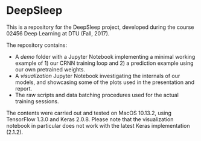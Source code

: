 # DeepSleep

This is a repository for the DeepSleep project, developed during the course 02456 Deep Learning at DTU (Fall, 2017).

The repository contains:

- A *demo* folder with a Jupyter Notebook implementing a minimal working example of 1) our CRNN training loop and 2) a prediction example using our own pretrained weights.
- A *visualization* Jupyter Notebook investigating the internals of our models, and showcasing some of the plots used in the presentation and report.
- The raw scripts and data batching procedures used for the actual training sessions.

The contents were carried out and tested on MacOS 10.13.2, using TensorFlow 1.3.0 and Keras 2.0.8. 
Please note that the visualization notebook in particular does not work with the latest Keras implementation (2.1.2).
